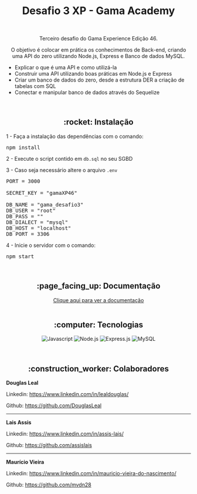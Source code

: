 <h1 align="center">Desafio 3 XP - Gama Academy</h1>

<br>

<p align="center">Terceiro desafio do Gama Experience Edição 46.</p>

<p align="center">O objetivo é colocar em prática os conhecimentos de Back-end, criando uma API do zero utilizando Node.js, Express e Banco de dados MySQL.</p>

<ul>
    <li>Explicar o que é uma API e como utilizá-la</li>
    <li>Construir uma API utilizando boas práticas em Node.js e Express</li>
    <li>Criar um banco de dados do zero, desde a estrutura DER a criação de tabelas com SQL</li>
    <li>Conectar e manipular banco de dados através do Sequelize</li>
</ul>

<br>

<h2 align="center">:rocket: Instalação</h2>

1 - Faça a instalação das dependências com o comando:
<pre>npm install</pre>

2 - Execute o script contido em <code>db.sql</code> no seu SGBD

3 - Caso seja necessário altere o arquivo <code>.env</code>
<pre>
PORT = 3000

SECRET_KEY = "gamaXP46"

DB_NAME = "gama_desafio3"
DB_USER = "root"
DB_PASS = ""
DB_DIALECT = "mysql"
DB_HOST = "localhost"
DB_PORT = 3306
</pre>

4 - Inicie o servidor com o comando:
<pre>npm start</pre>
<br>

<h2 align="center">:page_facing_up: Documentação</h2>
<div align="center"> 
  <a href="https://documenter.getpostman.com/view/10195936/2s8YzXtzLh#f9fa197c-e417-4154-bfa3-b670339e5ef4">Clique aqui para ver a documentação</a>
</div>

<br>

<h2 align="center">:computer: Tecnologias</h2>

<div align="center">


  ![Javascript](https://img.shields.io/badge/JavaScript-F7DF1E?style=for-the-badge&logo=javascript&logoColor=black)
  ![Node.js](https://img.shields.io/badge/Node.js-43853D?style=for-the-badge&logo=node.js&logoColor=white)
  ![Express.js](https://img.shields.io/badge/Express.js-404D59?style=for-the-badge)
  ![MySQL](https://img.shields.io/badge/MySQL-00000F?style=for-the-badge&logo=mysql&logoColor=white)
</div>
<br>
<h2 align="center">:construction_worker: Colaboradores</h2>

**Douglas Leal**

Linkedin: https://www.linkedin.com/in/lealdouglas/

Github: https://github.com/DouglasLeal

---

**Lais Assis**

Linkedin: https://www.linkedin.com/in/assis-lais/

Github: https://github.com/assislais

---

**Maurício Vieira**

Linkedin: https://www.linkedin.com/in/mauricio-vieira-do-nascimento/

Github: https://github.com/mvdn28